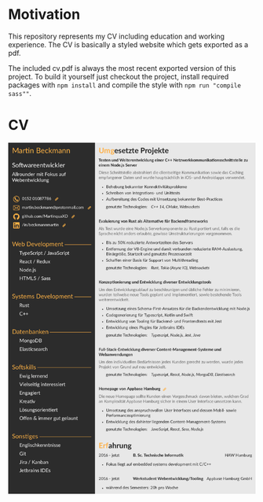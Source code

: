 # Motivation
This repository represents my CV including education and working experience. The CV is basically a styled website which 
gets exported as a pdf.  

The included cv.pdf is always the most recent exported version of this project. To build it yourself just checkout the
project, install required packages with ```npm install``` and compile the style with ```npm run "compile sass""```.

# CV
![CV](src/cv.png)